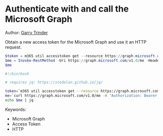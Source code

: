 # Authenticate with and call the Microsoft Graph 

Author: [Garry Trinder](https://github.com/garrytrinder)

Obtain a new access token for the Microsoft Graph and use it an HTTP request.

```powershell tab="PowerShell Core"
$token = m365 util accesstoken get --resource https://graph.microsoft.com --new
$me = Invoke-RestMethod -Uri https://graph.microsoft.com/v1.0/me -Headers @{"Authorization"="Bearer $token"}
$me
```

```bash tab="Bash"
#!/bin/bash

# requires jq: https://stedolan.github.io/jq/

token=`m365 util accesstoken get --resource https://graph.microsoft.com --new`
me=`curl https://graph.microsoft.com/v1.0/me -H "Authorization: Bearer $token"`
echo $me | jq
```

Keywords:

- Microsoft Graph
- Access Token
- HTTP
